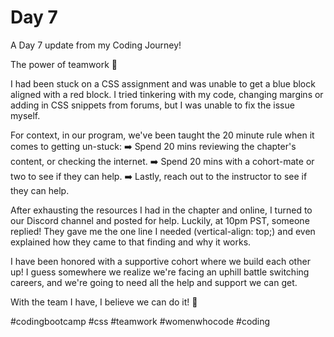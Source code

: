 # Day 7
A Day 7 update from my Coding Journey!

The power of teamwork 💪

I had been stuck on a CSS assignment and was unable to get a blue block aligned with a red block. I tried tinkering with my code, changing margins or adding in CSS snippets from forums, but I was unable to fix the issue myself.

For context, in our program, we've been taught the 20 minute rule when it comes to getting un-stuck:
➡️ Spend 20 mins reviewing the chapter's content, or checking the internet.
➡️ Spend 20 mins with a cohort-mate or two to see if they can help.
➡️ Lastly, reach out to the instructor to see if they can help.

After exhausting the resources I had in the chapter and online, I turned to our Discord channel and posted for help. Luckily, at 10pm PST, someone replied! They gave me the one line I needed (vertical-align: top;) and even explained how they came to that finding and why it works.

I have been honored with a supportive cohort where we build each other up! I guess somewhere we realize we're facing an uphill battle switching careers, and we're going to need all the help and support we can get.

With the team I have, I believe we can do it! 💪

#codingbootcamp #css #teamwork #womenwhocode #coding